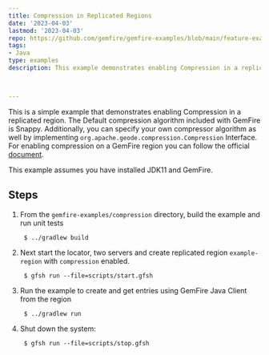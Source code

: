 ```yaml
---
title: Compression in Replicated Regions
date: '2023-04-03'
lastmod: '2023-04-03'
repo: https://github.com/gemfire/gemfire-examples/blob/main/feature-examples/compression
tags:
- Java
type: examples
description: This example demonstrates enabling Compression in a replicated region.



---
```


This is a simple example that demonstrates enabling Compression in a
replicated region. The Default compression algorithm included with GemFire is Snappy. Additionally, you can specify your own compressor algorithm as well by implementing `org.apache.geode.compression.Compression` Interface. For enabling compression on a GemFire region you can follow the official [document](https://docs.vmware.com/en/VMware-GemFire/9.15/gf/managing-region_compression.html#how-to-enable-compression-in-a-region-2).

This example assumes you have installed JDK11 and GemFire.

## Steps

1. From the `gemfire-examples/compression` directory, build the example and
   run unit tests

        $ ../gradlew build

2. Next start the locator, two servers and create replicated region `example-region` with `compression` enabled.

        $ gfsh run --file=scripts/start.gfsh

3. Run the example to create and get entries using GemFire Java Client from the region

        $ ../gradlew run

4. Shut down the system:

        $ gfsh run --file=scripts/stop.gfsh